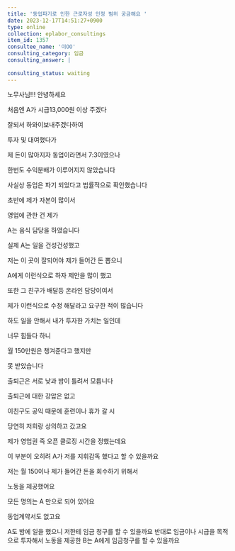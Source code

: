 ```yaml
---
title: '동업파기로 인한 근로자성 인정 범위 궁금해요 '
date: 2023-12-17T14:51:27+0900
type: online
collection: eplabor_consultings
item_id: 1357
consultee_name: '이OO'
consulting_category: 임금
consulting_answer: |
    
consulting_status: waiting
---
```


노무사님!!! 안녕하세요 

처음엔 A가 시급13,000원 이상 주겠다 

잘되서 하와이보내주겠다하여 

투자 및 대여했다가 

제 돈이 많아지자 동업이라면서 7:3이였으나 

한번도 수익분배가 이루어지지 않았습니다 

사실상 동업은 파기 되었다고 법률적으로 확인했습니다 


초반에 제가 자본이 많이서 

영업에 관한 건 제가 

A는 음식 담당을 하였습니다 


실제 A는 일을 건성건성했고 

저는 이 곳이 잘되어야 제가 들어간 돈 뽑으니 

A에게 이런식으로 하자 제안을 많이 했고 

또한 그 친구가 배달등 온라인 담당이여서 

제가 이런식으로 수정 해달라고 요구한 적이 많습니다 


하도 일을 안해서 내가 투자한 가치는 일인데 

너무 힘들다 하니 

월 150만원은 챙겨준다고 했지만 

못 받았습니다 


출퇴근은 서로 낮과 밤이 틀려서 모릅니다 

출퇴근에 대한 강압은 없고 

이친구도 공익 때문에 훈련이나 휴가 갈 시 

당연히 저희랑 상의하고 갔고요 


제가 영업권 즉 오픈 클로징 시간을 정했는데요 

이 부분이 오히려 A가 저를 지휘감독 했다고 할 수 있을까요


저는 월 150이나 제가 들어간 돈을 회수하기 위해서 

노동을 제공했어요 


모든 명의는 A 만으로 되어 있어요 

동업계약서도 없고요 


A도 밤에 일을 했으니 저한테 임금 청구를 할 수 있을까요 
반대로 임금이나 시급을 목적으로 투자해서 노동을 제공한 B는 A에게 임금청구를 할 수 있을까요
